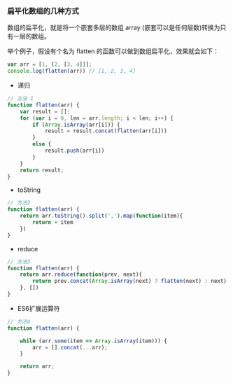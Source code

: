 ### 扁平化数组的几种方式

数组的扁平化，就是将一个嵌套多层的数组 array (嵌套可以是任何层数)转换为只有一层的数组。

举个例子，假设有个名为 flatten 的函数可以做到数组扁平化，效果就会如下：
```javascript
var arr = [1, [2, [3, 4]]];
console.log(flatten(arr)) // [1, 2, 3, 4]
```

* 递归
```javascript
// 方法 1
function flatten(arr) {
    var result = [];
    for (var i = 0, len = arr.length; i < len; i++) {
        if (Array.isArray(arr[i])) {
            result = result.concat(flatten(arr[i]))
        }
        else {
            result.push(arr[i])
        }
    }
    return result;
}
```

* toString
```javascript
// 方法2
function flatten(arr) {
    return arr.toString().split(',').map(function(item){
        return + item
    })
}
```

* reduce
```javascript
// 方法3
function flatten(arr) {
    return arr.reduce(function(prev, next){
        return prev.concat(Array.isArray(next) ? flatten(next) : next)
    }, [])
}
```

* ES6扩展运算符
```javascript
// 方法4
function flatten(arr) {

    while (arr.some(item => Array.isArray(item))) {
        arr = [].concat(...arr);
    }

    return arr;
}
```